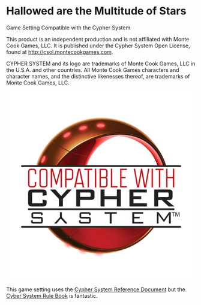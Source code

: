# Hallowed are the Multitude of Stars
Game Setting Compatible with the Cypher System

This product is an independent production and is not affiliated with Monte Cook Games, LLC. It is published under the Cypher System Open License, found at http://csol.montecookgames.com.

CYPHER SYSTEM and its logo are trademarks of Monte Cook Games, LLC in the U.S.A. and other countries. All Monte Cook Games characters and character names, and the distinctive likenesses thereof, are trademarks of Monte Cook Games, LLC. 

![Compatible with the Cypher System](./Compatible%20with%20the%20Cypher%20System%20Logo%20color%20small.png)

This game setting uses the [Cypher System Reference Document](https://csol.montecookgames.com/license/) but the [Cyber System Rule Book](https://www.montecookgames.com/store/product/cypher-system-rulebook-2/) is fantastic. 
